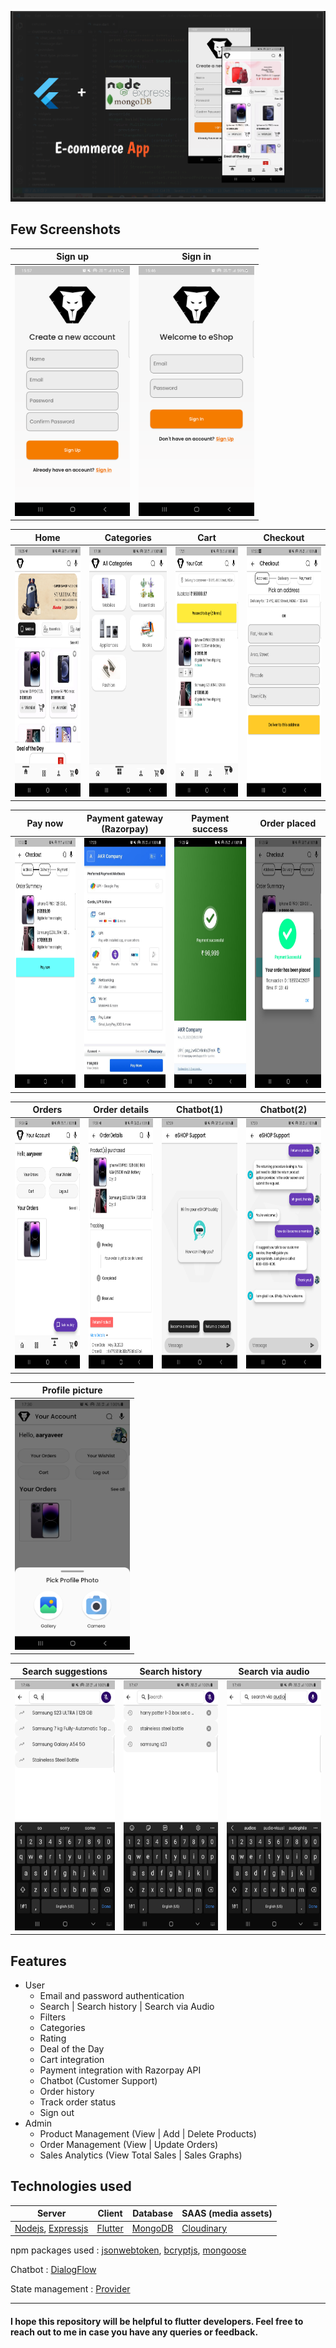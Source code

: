 <p align = "center">
<img src="https://raw.githubusercontent.com/AKR-2803/ecommerce-application-flutter/2952b76720afcdba3c338260bcbae0dcac76e077/screenshots/GitHubRepo.svg">
</p>

## Few Screenshots 

| Sign up | Sign in |
| ------------------ | ------------------ |
| <img src="./screenshots/new/flutter_02.png" height="400" alt="Screenshot"/>  | <img src="./screenshots/new/flutter_01.png" height="400" alt="Screenshot"/>  |
  

| Home | Categories | Cart | Checkout |
| ------------------ | ------------------ | ------------------ | ------------------ |
| <img src="./screenshots/new/flutter_03.png" height="400" alt="Screenshot"/>  | <img src="./screenshots/new/flutter_04.png" height="400" alt="Screenshot"/>  | <img src="./screenshots/new/flutter_05.png" height="400" alt="Screenshot"/>  | <img src="./screenshots/new/flutter_06.png" height="400" alt="Screenshot"/>  |


| Pay now | Payment gateway (Razorpay) | Payment success | Order placed |
| ------------------ | ------------------ | ------------------ | ------------------ |
| <img src="./screenshots/new/flutter_07.png" height="400" alt="Screenshot"/>  | <img src="./screenshots/new/flutter_08.jpg" height="400" alt="Screenshot"/>  | <img src="./screenshots/new/flutter_09.jpg" height="400" alt="Screenshot"/>  | <img src="./screenshots/new/flutter_10.png" height="400" alt="Screenshot"/>  |


| Orders | Order details | Chatbot(1) | Chatbot(2) |
| ------------------ | ------------------ | ------------------ | ------------------ |
| <img src="./screenshots/new/flutter_11.png" height="400" alt="Screenshot"/>  | <img src="./screenshots/new/flutter_12.png" height="400" alt="Screenshot"/>  | <img src="./screenshots/new/flutter_13.png" height="400" alt="Screenshot"/>  | <img src="./screenshots/new/flutter_14.png" height="400" alt="Screenshot"/>  |


| Profile picture | 
| ------------------ |
| <img src="./screenshots/new/flutter_15.png" height="400" alt="Screenshot"/>  | 


| Search suggestions | Search history | Search via audio | 
| ------------------ | ------------------ | ------------------ | 
| <img src="./screenshots/new/flutter_16.png" height="400" alt="Screenshot"/>  | <img src="./screenshots/new/flutter_17.png" height="400" alt="Screenshot"/>  | <img src="./screenshots/new/flutter_18.png" height="400" alt="Screenshot"/>  | 

## Features

- User
  - Email and password authentication
  - Search | Search history | Search via Audio
  - Filters
  - Categories
  - Rating
  - Deal of the Day
  - Cart integration
  - Payment integration with Razorpay API
  - Chatbot (Customer Support)
  - Order history
  - Track order status
  - Sign out
- Admin 
    - Product Management (View | Add | Delete Products)
    - Order Management (View | Update Orders)
    - Sales Analytics (View Total Sales | Sales Graphs)
 
 ## Technologies used
 |**Server**| **Client** | **Database** | **SAAS (media assets)** |  
 | ------------------ | ------------------ | ------------------ | ------------------ |
 | [Nodejs](https://nodejs.org/en/docs), [Expressjs](https://expressjs.com/) | [Flutter](https://docs.flutter.dev/) | [MongoDB](https://www.mongodb.com/docs/) | [Cloudinary](https://cloudinary.com/documentation) | 
 
 npm packages used : [jsonwebtoken](https://www.npmjs.com/package/jsonwebtoken), [bcryptjs](https://www.npmjs.com/package/bcryptjs), [mongoose](https://www.npmjs.com/package/mongoose)
 
 Chatbot : [DialogFlow](https://cloud.google.com/dialogflow/docs)
 
 State management : [Provider](https://pub.dev/packages/provider)
 
 ___
 
 #### I hope this repository will be helpful to flutter developers. Feel free to reach out to me in case you have any queries or feedback.
